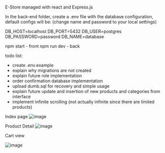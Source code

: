 E-Store managed with react and Express.js

In the back-end folder, create a .env file with the database configuration, default configs will be:
(change name and password to your local settings)

DB_HOST=localhost
DB_PORT=5432
DB_USER=postgres
DB_PASSWORD=password
DB_NAME=database


npm start - front
npm run dev - back

todo list:
- create .env.example
- explain why migrations are not created
- explain future role implementation
- order confirmation database implementation
- upload dumb.sql for recovery and simple usage
- explain future update and insertion of new products and categories from interface 
- implement infinite scrolling (not actually infinite since there are limited products)

Index page
![image](https://github.com/user-attachments/assets/917144b8-2686-4897-955d-835ac2a71eec)

Product Detail
![image](https://github.com/user-attachments/assets/dff16ada-a256-40db-9d5f-7b8316553e80)

Cart view

![image](https://github.com/user-attachments/assets/3dd369a0-ab06-4436-b5f2-9da52da81d27)

